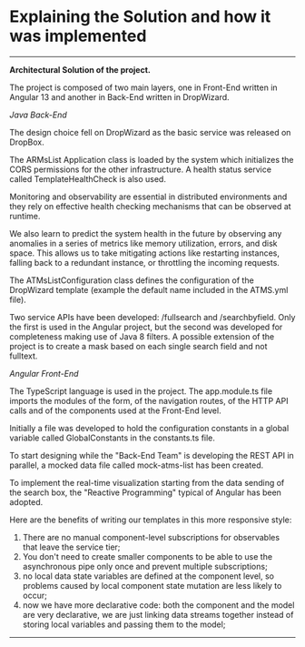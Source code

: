 # Explaining the Solution and how it was implemented

---
**Architectural Solution of the project.**

The project is composed of two main layers, one in Front-End written in Angular 13 and another in Back-End written in DropWizard.

*Java Back-End*

The design choice fell on DropWizard as the basic service was released on DropBox.

The ARMsList Application class is loaded by the system which initializes the CORS permissions for the other infrastructure.
A health status service called TemplateHealthCheck is also used.

Monitoring and observability are essential in distributed environments and they rely on effective health checking mechanisms that can be observed at runtime.

We also learn to predict the system health in the future by observing any anomalies in a series of metrics like memory utilization, errors, and disk space. This allows us to take mitigating actions like restarting instances, falling back to a redundant instance, or throttling the incoming requests.

The ATMsListConfiguration class defines the configuration of the DropWizard template (example the default name included in the ATMS.yml file).

Two service APIs have been developed: /fullsearch and /searchbyfield. Only the first is used in the Angular project, but the second was developed for completeness making use of Java 8 filters. A possible extension of the project is to create a mask based on each single search field and not fulltext.

*Angular Front-End*

The TypeScript language is used in the project. 
The app.module.ts file imports the modules of the form, of the navigation routes, of the HTTP API calls and of the components used at the Front-End level.

Initially a file was developed to hold the configuration constants in a global variable called GlobalConstants in the constants.ts file.

To start designing while the "Back-End Team" is developing the REST API in parallel, a mocked data file called mock-atms-list has been created.

To implement the real-time visualization starting from the data sending of the search box, the "Reactive Programming" typical of Angular has been adopted.

Here are the benefits of writing our templates in this more responsive style:

1. There are no manual component-level subscriptions for observables that leave the service tier;
2. You don't need to create smaller components to be able to use the asynchronous pipe only once and prevent multiple subscriptions;
3. no local data state variables are defined at the component level, so problems caused by local component state mutation are less likely to occur;
4. now we have more declarative code: both the component and the model are very declarative, we are just linking data streams together instead of storing local variables and passing them to the model;


---
